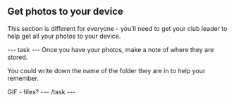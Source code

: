 ## Get photos to your device

This section is different for everyone - you'll need to get your club leader to help get all your photos to your device. 

--- task ---
Once you have your photos, make a note of where they are stored.

You could write down the name of the folder they are in to help your remember. 

GIF - files?
--- /task ---
